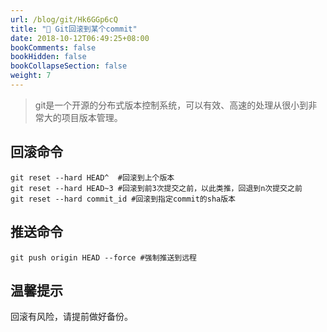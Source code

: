 ```yaml
---
url: /blog/git/Hk6GGp6cQ
title: "📝 Git回滚到某个commit"
date: 2018-10-12T06:49:25+08:00
bookComments: false
bookHidden: false
bookCollapseSection: false
weight: 7
---
```


> git是一个开源的分布式版本控制系统，可以有效、高速的处理从很小到非常大的项目版本管理。

## 回滚命令

```
git reset --hard HEAD^  #回滚到上个版本
git reset --hard HEAD~3 #回滚到前3次提交之前，以此类推，回退到n次提交之前
git reset --hard commit_id #回滚到指定commit的sha版本

```

## 推送命令

```
git push origin HEAD --force #强制推送到远程

```

## 温馨提示

回滚有风险，请提前做好备份。